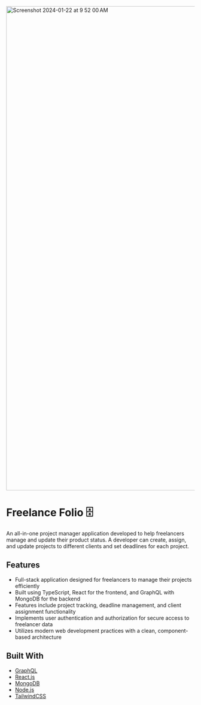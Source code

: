 

<img width="1289" alt="Screenshot 2024-01-22 at 9 52 00 AM" src="https://github.com/Ashfaq97/project-manager-graphql/assets/62211740/9a9f9ec5-8d3e-423e-90fb-39c45d59e636">

# Freelance Folio 🗄️

An all-in-one project manager application developed to help freelancers manage and update their product status. A developer can create, assign, and update projects to different clients and set deadlines for each project.

## Features

- Full-stack application designed for freelancers to manage their projects efficiently
- Built using TypeScript, React for the frontend, and GraphQL with MongoDB for the backend
- Features include project tracking, deadline management, and client assignment functionality
- Implements user authentication and authorization for secure access to freelancer data
- Utilizes modern web development practices with a clean, component-based architecture

## Built With

- [GraphQL](https://graphql.org/)
- [React.js](https://react.dev/)
- [MongoDB](https://www.mongodb.com/)
- [Node.js](https://nodejs.org/en)
- [TailwindCSS](https://tailwindcss.com/)
